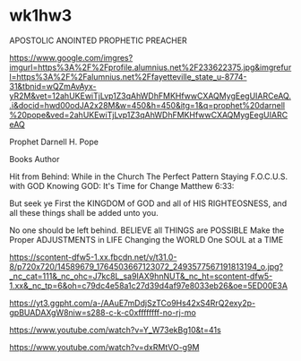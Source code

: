 # wk1hw3
APOSTOLIC ANOINTED PROPHETIC PREACHER

https://www.google.com/imgres?imgurl=https%3A%2F%2Fprofile.alumnius.net%2F233622375.jpg&imgrefurl=https%3A%2F%2Falumnius.net%2Ffayetteville_state_u-8774-31&tbnid=wQZmAvAyx-yR2M&vet=12ahUKEwiTjLvp1Z3qAhWDhFMKHfwwCXAQMygEegUIARCeAQ..i&docid=hwd00odJA2x28M&w=450&h=450&itg=1&q=prophet%20darnell%20pope&ved=2ahUKEwiTjLvp1Z3qAhWDhFMKHfwwCXAQMygEegUIARCeAQ

Prophet Darnell H. Pope

Books Author

Hit from Behind: While in the Church
The Perfect Pattern
Staying F.O.C.U.S. with GOD
Knowing GOD: It's Time for Change
Matthew 6:33:

But seek ye First the KINGDOM of GOD and all of HIS RIGHTEOSNESS, and all these things shall be added unto you.

 No one should be left behind.
 BELIEVE all THINGS are POSSIBLE
 Make the Proper ADJUSTMENTS in LIFE
Changing the WORLD One SOUL at a TIME

https://scontent-dfw5-1.xx.fbcdn.net/v/t31.0-8/p720x720/14589679_1764503667123072_2493577567191813194_o.jpg?_nc_cat=111&_nc_ohc=J7kc8L_sa9IAX9hnNUT&_nc_ht=scontent-dfw5-1.xx&_nc_tp=6&oh=c79dc4e58a1c27d39d4af97e8033eb26&oe=5ED00E3A

https://yt3.ggpht.com/a-/AAuE7mDdjSzTCo9Hs42xS4RrQ2exy2p-gpBUADAXgW8niw=s288-c-k-c0xffffffff-no-rj-mo

https://www.youtube.com/watch?v=Y_W73ekBg10&t=41s

https://www.youtube.com/watch?v=dxRMtVO-g9M